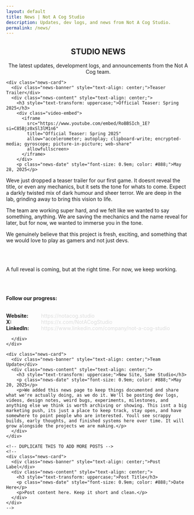 ```yaml
---
layout: default
title: News | Not A Cog Studio
description: Updates, dev logs, and news from Not A Cog Studio.
permalink: /news/
---
```


<section class="section" aria-labelledby="news-heading">
  <h1 id="news-heading" style="text-align: center; text-transform: uppercase;">Studio News</h1>
  <p style="text-align: center;">The latest updates, development logs, and announcements from the Not A Cog team.</p>

  <div class="news-feed">

    <div class="news-card">
      <div class="news-banner" style="text-align: center;">Teaser Trailer</div>
      <div class="news-content" style="text-align: center;">
        <h3 style="text-transform: uppercase;">Official Teaser: Spring 2025</h3>
        <div class="video-embed">
          <iframe
            src="https://www.youtube.com/embed/RoBBSIch_1E?si=C85Bjz0xSl3lM1n6"
            title="Official Teaser: Spring 2025"
            allow="accelerometer; autoplay; clipboard-write; encrypted-media; gyroscope; picture-in-picture; web-share"
            allowfullscreen>
          </iframe>
        </div>
        <p class="news-date" style="font-size: 0.9em; color: #888;">May 28, 2025</p>



<p style="text-align: left; max-width: 750px; margin: 0 auto;">

  Weve just dropped a teaser trailer for our first game. It doesnt reveal the title, or even any mechanics, but it sets the tone for whats to come. Expect a darkly twisted mix of dark humour and sheer terror. We are deep in the lab, grinding away to bring this vision to life.

  The team are working super hard, and we felt like we wanted to say something, anything. We are saving the mechanics and the name reveal for later, but for now, we wanted to immerse you in the tone.

  We genuinely believe that this project is fresh, exciting, and something that we would love to play as gamers and not just devs.

  <br><br>

  A full reveal is coming, but at the right time. For now, we keep working.

  <br><br>

  <b>Follow our progress:</b>
  <br><br>

</p>

<!-- Properly aligned block, with same max-width and centered -->
<div style="max-width: 750px; margin: 0 auto; text-align: left;">
  <div style="display: table; width: 100%;">
    <div style="display: table-row;">
      <div style="display: table-cell; padding-right: 20px; font-weight: bold;">Website:</div>
      <div style="display: table-cell;">
        <a href="https://notacog.studio" target="_blank" style="color: #dcdcdc; text-decoration: none;">https://notacog.studio</a>
      </div>
    </div>
    <div style="display: table-row;">
      <div style="display: table-cell; padding-right: 20px; font-weight: bold;">X:</div>
      <div style="display: table-cell;">
        <a href="https://x.com/NotACogStudio" target="_blank" style="color: #dcdcdc; text-decoration: none;">https://x.com/NotACogStudio</a>
      </div>
    </div>
    <div style="display: table-row;">
      <div style="display: table-cell; padding-right: 20px; font-weight: bold;">LinkedIn:</div>
      <div style="display: table-cell;">
        <a href="https://www.linkedin.com/company/not-a-cog-studio" target="_blank" style="color: #dcdcdc; text-decoration: none;">https://www.linkedin.com/company/not-a-cog-studio</a>
      </div>
    </div>
  </div>
</div>








      </div>
    </div>

    <div class="news-card">
      <div class="news-banner" style="text-align: center;">Team Update</div>
      <div class="news-content" style="text-align: center;">
        <h3 style="text-transform: uppercase;">New Site, Same Studio</h3>
        <p class="news-date" style="font-size: 0.9em; color: #888;">May 20, 2025</p>
        <p>We added this news page to keep things documented and share what we're actually doing, as we do it. We'll be posting dev logs, videos, design notes, weird bugs, experiments, milestones, and anything else we think is worth archiving or showing. This isnt a big marketing push, its just a place to keep track, stay open, and have somewhere to point people who are interested. Youll see scrappy builds, early thoughts, and finished systems here over time. It will grow alongside the projects we are making.</p>
      </div>
    </div>

    <!-- DUPLICATE THIS TO ADD MORE POSTS -->
    <!--
    <div class="news-card">
      <div class="news-banner" style="text-align: center;">Post Label</div>
      <div class="news-content" style="text-align: center;">
        <h3 style="text-transform: uppercase;">Post Title</h3>
        <p class="news-date" style="font-size: 0.9em; color: #888;">Date Here</p>
        <p>Post content here. Keep it short and clean.</p>
      </div>
    </div>
    -->

  </div>
</section>
